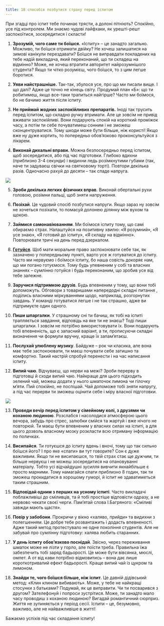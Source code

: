 ```yaml
---
title: 18 способів позбутися страху перед іспитом
---
```


При згадці про іспит тебе починає трясти, а долоні пітніють? Спокійно, усе під контролем. Ми знаємо чудові лайфхаки, як урешті-решт заспокоїтися, зосередитися і скласти!

1.  **Зрозумій, чого саме ти боїшся.** «Іспиту» – це занадто загально. Можливо, ти боїшся отримати двійку? Не хочеш залишатися на зимові канікули перездавати? Боїшся не виправдати покладених на тебе надій викладача, який переконаний, що ти складеш на відмінно? Може, не хочеш втратити авторитет найрозумнішого студента? Якщо ти чітко розумієш, чого боїшся, то з цим легше боротися.

2.  **Уяви найстрашніше.** Так-так, збулося усе, про що ми писали вище. І що далі? Адже це точно не кінець світу. Продумай план «Б»: що ти робитимеш, якщо все-таки трапиться найгірше? Часто ми боїмося, бо не бачимо життя після іспиту.

3.  **Не приймай жодних заспокійливих препаратів.** Іноді так трусить перед іспитом, що складно ручку втримати. Але це зовсім не привід вживати заспокійливі. Вони подарують спокій на короткий проміжок часу, а потім ти себе почуватимеш сонним і не зможеш сконцентруватися. Тому шкоди може бути більше, ніж користі! Якщо вже ну дуже кортить, то попередньо обов’язково проконсультуйся з лікарем.

4.  **Виконай дихальні вправи.** Можна безпосередньо перед іспитом, щоб зосередитися, або під час підготовки. Глибоко вдихни (приблизно 3-4 секунди) і видихни ледь розімкнутими губами (так, наче ти задуваєш свічки на святковому торті). Повтори декілька разів. Одночасно рахуй до десяти – так спаде напруга.

![](https://s1.studway.com.ua/wp-content/uploads/2016/07/divchina3.jpg)

5.  **Зроби декілька легких фізичних вправ**. Виконай обертальні рухи головою, розімни пальці, щоб зняти напруження.

6.  **Позіхай**. Це чудовий спосіб позбутися напруги. Якщо зараз ну зовсім не хочеться позіхати, то помасуй долонею ділянку між вухом та щокою.

7.  **Займися самонавіюванням**. Ми боїмося іспиту тому, що самі обираємо страх. Налаштуйся на позитивну хвилю: «Я розумний», «Я усе знаю», «Я готовий до іспиту», «Я складу на відмінно». Повторювати тричі на день перед дзеркалом.

8.  **[Готуйся](http://studway.com.ua/top-porad-sesiya/)**. Щоб мати моральне право заспокоювати себе так, як зазначено у попередньому пункті, варто усе ж готуватися до іспиту. Часто ми нервуємо і боїмося іспиту, бо наша совість докоряє нам, що ми погано готуємося. Тому будь упевненим у собі та власних знаннях – сумлінно готуйся і будь переконаним, що зробив усе від тебе залежне.

9.  **Заручися підтримкою друзів**. Будь впевненим у тому, що вони тобі допоможуть. Обговори з товаришами напередодні складні питання , поділись власними міркуваннями щодо, наприклад, розгорнутих завдань. У команді готуватися легше і не так страшно, адже ви підтримуєте один одного.

10. **Пиши шпаргалки**. У страшному сні ти бачиш, як тобі на іспиті трапляється завдання, відповідь на яке ти не знаєш? Тоді пиши шпаргалки. І зовсім не потрібно використовувати їх. Вони подарують тобі впевненість, що є запасний варіант, а ти, прописуючи складні визначення чи формули вручну, краще їх запам’ятаєш.

11. **Послухай улюблену музику**. Байдуже – рок чи класика, але вона має тебе заспокоювати, ти маєш почувати себе затишно та комфортно. Такий настрій спробуй перенести і на час написання іспиту.

12. **Випий чаю**. Відчуваєш, що нерви на межі? Зроби перерву в підготовці й сходи випий чаю. Найкраще для цього підходить зелений чай, можеш додати у нього шматочок лимона чи гілочку м’яти. Пий спокійно, не поспішай. Чай допоможе тобі зняти напругу, а під час перерви ти зможеш оцінити себе і міру власної підготовки.

![](https://s1.studway.com.ua/wp-content/uploads/2016/07/divchina1.jpg)

13. **Проведи вечір перед іспитом у сімейному колі, з друзями чи коханою людиною**. Розслабся і насолодися атмосферою цього вечора, забудь про стрес, залюбки смійся та жартуй і вже нічого не повторюй. Ти маєш бути впевненим у власних силах на іспиті, а для цього дозволь власному мозку розкласти всю отриману інформацію по поличках.

14. **Висипайся**. Ти готуєшся до іспиту вдень і вночі, тому що так сильно боїшся його? І про яке «спати» ви тут говорите? Сон є дуже важливим. Якщо ти не висипаєшся, то твій страх стає ще дужчим, ти більше нервуєш і не можеш зосередитися на опановуванні матеріалу. Тобто усі відчайдушні зусилля вивчити якнайбільше є просто марними. Тому намагайся спати приблизно 8 годин, так ти зможеш прокидатися в хорошому гуморі, й іспит не здаватиметься таким страшним.

15. **Відповідай одним з перших на усному іспиті**. Часто викладачі поблажливіші до сміливців, та й тобі простіше відповісти одразу, а не нервово чекати своєї черги. Пам’ятай слова І.Багряного: «Сміливі завжди мають щастя».

16. **Повір у забобони**. Прокричи у вікно «халяво, прийди» та видихни з полегшенням. Це добре тебе розвантажить і додасть впевненості. Адже такий метод протестувало не одне покоління студентів. Але не забувай про сумлінну підготовку: халява любить старанних.

17. **У день іспиту обов’язково поснідай**. Звісно, через переживання шматок може не лізти у горло, але поїсти треба. Правильна їжа забезпечить тобі заряд бадьорості. Це може бути вівсянка, мюслі, омлет. А от від кави потрібно відмовитись – вона дає лише короткотривалий ефект бадьорості. Краще випий чай із цукром та лимоном.

18. **Знайди те, чого боїшся більше, ніж іспит**. Це давній дідівський метод: «Клин клином вибивають». Може, у тебе не найкращі стосунки з батьками? Подумай, як це виправити. Чи ти посварився з другом? Зателефонуй і попроси зустрітися. Може, ти занадто мало часу проводиш з коханою людиною? Вигадай романтичний сюрприз. Життя не зупиняється у період сесії. Іспити – це, безумовно, важливо, але не найважливіше в житті!

Бажаємо успіхів під час складання іспиту!
